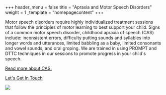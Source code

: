 +++
header_menu = false
title = "Apraxia and Motor Speech Disorders"
weight = 1
_template = "homepagecontent"
+++

Motor speech disorders require highly individualized treatment sessions that follow the principles of motor learning to best support your child. Signs of a common motor speech disorder, childhood apraxia of speech (CAS) include: inconsistent errors,  difficulty putting sounds and syllables into longer words and utterances, limited babbling as a baby, limited consonants and vowel sounds, and oral groping. We are trained in using PROMPT and DTTC techniques in our sessions to promote progress in your child's speech.

[Read more about CAS.](/childhood-apraxia-of-speech-cas)

[Let's Get In Touch](/#let-s-get-in-touch)

![](/uploads/pexels-august-de-richelieu-4260325.jpg)
